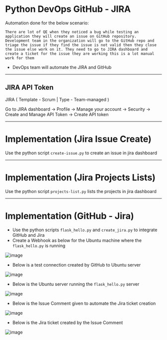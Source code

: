 # Python DevOps GitHub - JIRA               
             
Automation done for the below scenario:  
```
There are lot of QE when they noticed a bug while testing an application they will create an issue on GitHub repository. Development team in the organization will go to the GitHub repo and triage the issue if they find the issue is not valid then they close the issue else work on it. They need to go to JIRA dashboard and create a ticket for the issue they are working this is a lot manual work for them 
```
- DevOps team will automate the JIRA and GitHub

---
##  JIRA API Token

JIRA ( Template - Scrum | Type - Team-managed )

Go to JIRA dashboard -> Profile -> Manage your account -> Security -> Create and Manage API Token -> Create API token

---
# Implementation (Jira Issue Create)
 
Use the python script `create-issue.py` to create an issue in jira dashboard

---
# Implementation (Jira Projects Lists)
 
Use the python script `projects-list.py` lists the projects in jira dashboard

---
# Implementation (GitHub - Jira)

 - Use the python scripts `flask_hello.py` and `create_jira.py` to integrate GitHub and Jira
 - Create a Webhook as below for the Ubuntu machine where the `flask_hello.py` is running

![image](https://github.com/Pavan-1997/Python_DevOps_GitHub_JIRA/assets/32020205/99e842ed-2f0e-4bc3-b730-313d082029b3)

 - Below is a test connection created by GitHub to Ubuntu server
  
![image](https://github.com/Pavan-1997/Python_DevOps_GitHub_JIRA/assets/32020205/971a8f5e-9cf1-40bc-abe4-227c73caf499)

- Below is the Ubuntu server running the `flask_hello.py` server

![image](https://github.com/Pavan-1997/Python_DevOps_GitHub_JIRA/assets/32020205/508b2145-0df6-454e-bb64-4c6c4a05706b)

- Below is the Issue Comment given to automate the Jira ticket creation

![image](https://github.com/Pavan-1997/Python_DevOps_GitHub_JIRA/assets/32020205/f5b65e07-2e68-4ad3-807d-d467af66ebde)

- Below is the Jira ticket created by the Issue Comment

![image](https://github.com/Pavan-1997/Python_DevOps_GitHub_JIRA/assets/32020205/1c4900cc-f688-4c08-9d98-d766a80c3b9c)
